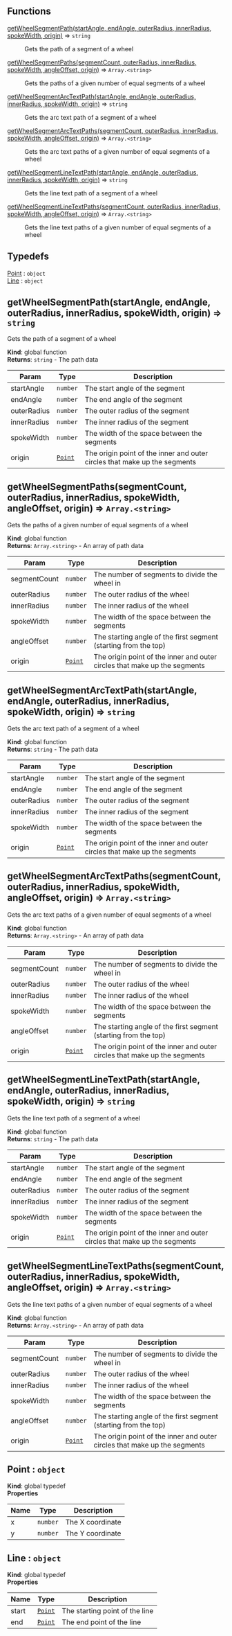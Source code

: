 ## Functions

<dl>
<dt><a href="#getWheelSegmentPath">getWheelSegmentPath(startAngle, endAngle, outerRadius, innerRadius, spokeWidth, origin)</a> ⇒ <code>string</code></dt>
<dd><p>Gets the path of a segment of a wheel</p>
</dd>
<dt><a href="#getWheelSegmentPaths">getWheelSegmentPaths(segmentCount, outerRadius, innerRadius, spokeWidth, angleOffset, origin)</a> ⇒ <code>Array.&lt;string&gt;</code></dt>
<dd><p>Gets the paths of a given number of equal segments of a wheel</p>
</dd>
<dt><a href="#getWheelSegmentArcTextPath">getWheelSegmentArcTextPath(startAngle, endAngle, outerRadius, innerRadius, spokeWidth, origin)</a> ⇒ <code>string</code></dt>
<dd><p>Gets the arc text path of a segment of a wheel</p>
</dd>
<dt><a href="#getWheelSegmentArcTextPaths">getWheelSegmentArcTextPaths(segmentCount, outerRadius, innerRadius, spokeWidth, angleOffset, origin)</a> ⇒ <code>Array.&lt;string&gt;</code></dt>
<dd><p>Gets the arc text paths of a given number of equal segments of a wheel</p>
</dd>
<dt><a href="#getWheelSegmentLineTextPath">getWheelSegmentLineTextPath(startAngle, endAngle, outerRadius, innerRadius, spokeWidth, origin)</a> ⇒ <code>string</code></dt>
<dd><p>Gets the line text path of a segment of a wheel</p>
</dd>
<dt><a href="#getWheelSegmentLineTextPaths">getWheelSegmentLineTextPaths(segmentCount, outerRadius, innerRadius, spokeWidth, angleOffset, origin)</a> ⇒ <code>Array.&lt;string&gt;</code></dt>
<dd><p>Gets the line text paths of a given number of equal segments of a wheel</p>
</dd>
</dl>

## Typedefs

<dl>
<dt><a href="#Point">Point</a> : <code>object</code></dt>
<dd></dd>
<dt><a href="#Line">Line</a> : <code>object</code></dt>
<dd></dd>
</dl>

<a name="getWheelSegmentPath"></a>

## getWheelSegmentPath(startAngle, endAngle, outerRadius, innerRadius, spokeWidth, origin) ⇒ <code>string</code>
Gets the path of a segment of a wheel

**Kind**: global function  
**Returns**: <code>string</code> - The path data  

| Param | Type | Description |
| --- | --- | --- |
| startAngle | <code>number</code> | The start angle of the segment |
| endAngle | <code>number</code> | The end angle of the segment |
| outerRadius | <code>number</code> | The outer radius of the segment |
| innerRadius | <code>number</code> | The inner radius of the segment |
| spokeWidth | <code>number</code> | The width of the space between the segments |
| origin | [<code>Point</code>](#Point) | The origin point of the inner and outer circles that make up the segments |

<a name="getWheelSegmentPaths"></a>

## getWheelSegmentPaths(segmentCount, outerRadius, innerRadius, spokeWidth, angleOffset, origin) ⇒ <code>Array.&lt;string&gt;</code>
Gets the paths of a given number of equal segments of a wheel

**Kind**: global function  
**Returns**: <code>Array.&lt;string&gt;</code> - An array of path data  

| Param | Type | Description |
| --- | --- | --- |
| segmentCount | <code>number</code> | The number of segments to divide the wheel in |
| outerRadius | <code>number</code> | The outer radius of the wheel |
| innerRadius | <code>number</code> | The inner radius of the wheel |
| spokeWidth | <code>number</code> | The width of the space between the segments |
| angleOffset | <code>number</code> | The starting angle of the first segment (starting from the top) |
| origin | [<code>Point</code>](#Point) | The origin point of the inner and outer circles that make up the segments |

<a name="getWheelSegmentArcTextPath"></a>

## getWheelSegmentArcTextPath(startAngle, endAngle, outerRadius, innerRadius, spokeWidth, origin) ⇒ <code>string</code>
Gets the arc text path of a segment of a wheel

**Kind**: global function  
**Returns**: <code>string</code> - The path data  

| Param | Type | Description |
| --- | --- | --- |
| startAngle | <code>number</code> | The start angle of the segment |
| endAngle | <code>number</code> | The end angle of the segment |
| outerRadius | <code>number</code> | The outer radius of the segment |
| innerRadius | <code>number</code> | The inner radius of the segment |
| spokeWidth | <code>number</code> | The width of the space between the segments |
| origin | [<code>Point</code>](#Point) | The origin point of the inner and outer circles that make up the segments |

<a name="getWheelSegmentArcTextPaths"></a>

## getWheelSegmentArcTextPaths(segmentCount, outerRadius, innerRadius, spokeWidth, angleOffset, origin) ⇒ <code>Array.&lt;string&gt;</code>
Gets the arc text paths of a given number of equal segments of a wheel

**Kind**: global function  
**Returns**: <code>Array.&lt;string&gt;</code> - An array of path data  

| Param | Type | Description |
| --- | --- | --- |
| segmentCount | <code>number</code> | The number of segments to divide the wheel in |
| outerRadius | <code>number</code> | The outer radius of the wheel |
| innerRadius | <code>number</code> | The inner radius of the wheel |
| spokeWidth | <code>number</code> | The width of the space between the segments |
| angleOffset | <code>number</code> | The starting angle of the first segment (starting from the top) |
| origin | [<code>Point</code>](#Point) | The origin point of the inner and outer circles that make up the segments |

<a name="getWheelSegmentLineTextPath"></a>

## getWheelSegmentLineTextPath(startAngle, endAngle, outerRadius, innerRadius, spokeWidth, origin) ⇒ <code>string</code>
Gets the line text path of a segment of a wheel

**Kind**: global function  
**Returns**: <code>string</code> - The path data  

| Param | Type | Description |
| --- | --- | --- |
| startAngle | <code>number</code> | The start angle of the segment |
| endAngle | <code>number</code> | The end angle of the segment |
| outerRadius | <code>number</code> | The outer radius of the segment |
| innerRadius | <code>number</code> | The inner radius of the segment |
| spokeWidth | <code>number</code> | The width of the space between the segments |
| origin | [<code>Point</code>](#Point) | The origin point of the inner and outer circles that make up the segments |

<a name="getWheelSegmentLineTextPaths"></a>

## getWheelSegmentLineTextPaths(segmentCount, outerRadius, innerRadius, spokeWidth, angleOffset, origin) ⇒ <code>Array.&lt;string&gt;</code>
Gets the line text paths of a given number of equal segments of a wheel

**Kind**: global function  
**Returns**: <code>Array.&lt;string&gt;</code> - An array of path data  

| Param | Type | Description |
| --- | --- | --- |
| segmentCount | <code>number</code> | The number of segments to divide the wheel in |
| outerRadius | <code>number</code> | The outer radius of the wheel |
| innerRadius | <code>number</code> | The inner radius of the wheel |
| spokeWidth | <code>number</code> | The width of the space between the segments |
| angleOffset | <code>number</code> | The starting angle of the first segment (starting from the top) |
| origin | [<code>Point</code>](#Point) | The origin point of the inner and outer circles that make up the segments |

<a name="Point"></a>

## Point : <code>object</code>
**Kind**: global typedef  
**Properties**

| Name | Type | Description |
| --- | --- | --- |
| x | <code>number</code> | The X coordinate |
| y | <code>number</code> | The Y coordinate |

<a name="Line"></a>

## Line : <code>object</code>
**Kind**: global typedef  
**Properties**

| Name | Type | Description |
| --- | --- | --- |
| start | [<code>Point</code>](#Point) | The starting point of the line |
| end | [<code>Point</code>](#Point) | The end point of the line |

